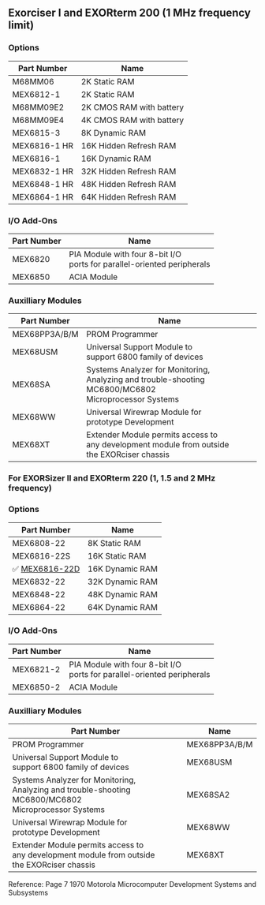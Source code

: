 ## Exorciser I and EXORterm 200 (1 MHz frequency limit)

### Options

| Part Number      	| Name   	|
|---	        |---	                    |
| M68MM06       | 2K Static RAM  	        |
| MEX6812-1     | 2K Static RAM  	        |
| M68MM09E2     | 2K CMOS RAM with battery  |
| M68MM09E4     | 4K CMOS RAM with battery  |
| MEX6815-3     | 8K Dynamic RAM            |
| MEX6816-1 HR  | 16K Hidden Refresh RAM    |
| MEX6816-1     | 16K Dynamic RAM           |
| MEX6832-1 HR  | 32K Hidden Refresh RAM    |
| MEX6848-1 HR  | 48K Hidden Refresh RAM    |
| MEX6864-1 HR  | 64K Hidden Refresh RAM    |


### I/O Add-Ons

| Part Number            | Name  	| 
|---	        |---	    |
| MEX6820       | PIA Module with four 8-bit I/O <br /> ports for parallel-oriented peripherals  |
| MEX6850       | ACIA Module  |

### Auxilliary Modules

| Part Number	            | Name| 
|---	        |---	|
| MEX68PP3A/B/M | PROM Programmer  |
| MEX68USM      | Universal Support Module to <br /> support 6800 family of devices |
| MEX68SA       | Systems Analyzer for Monitoring, <br /> Analyzing and trouble-shooting MC6800/MC6802 <br />Microprocessor Systems  |
| MEX68WW       | Universal Wirewrap Module for <br /> prototype Development  |
| MEX68XT       | Extender Module permits access to <br />any development module from outside <br /> the EXORciser chassis  |

### For EXORSizer II and EXORterm 220 (1, 1.5 and 2 MHz frequency)

### Options


| Part Number	            | Name| 
|---	        |---	|
| MEX6808-22    | 8K Static RAM   |
| MEX6816-22S   | 16K Static RAM  |
| :white_check_mark: [MEX6816-22D](/Hardware/EXORciser/@MEX6816-22D.md)   | 16K Dynamic RAM  |
| MEX6832-22    | 32K Dynamic RAM |
| MEX6848-22    | 48K Dynamic RAM |
| MEX6864-22    | 64K Dynamic RAM |


### I/O Add-Ons

| Part Number	            | Name  	| 
|---	        |---	    |
| MEX6821-2      | PIA Module with four 8-bit I/O <br /> ports for parallel-oriented peripherals  |
| MEX6850-2       | ACIA Module  |

### Auxilliary Modules

| Part Number	            | Name| 
|---	        |---	|
| PROM Programmer  | MEX68PP3A/B/M  |
| Universal Support Module to <br /> support 6800 family of devices | MEX68USM  |
| Systems Analyzer for Monitoring, <br /> Analyzing and trouble-shooting MC6800/MC6802 <br />Microprocessor Systems  | MEX68SA2  |
| Universal Wirewrap Module for <br /> prototype Development  | MEX68WW  |
| Extender Module permits access to <br />any development module from outside <br /> the EXORciser chassis  | MEX68XT  |

Reference: Page 7 1970 Motorola Microcomputer Development Systems and Subsystems